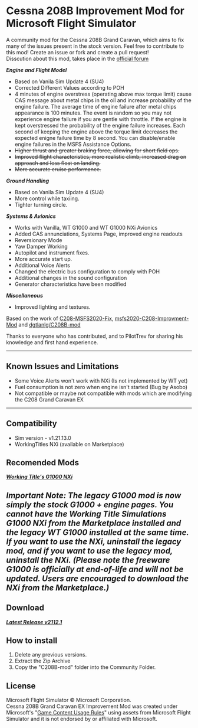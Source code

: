 # Cessna 208B Improvement Mod for Microsoft Flight Simulator

A community mod for the Cessna 208B Grand Caravan, which aims to fix many of the issues present in the stock version.
Feel free to contribute to this mod! Create an issue or fork and create a pull request!  
Disscution about this mod, takes place in the [official forum](https://forums.flightsimulator.com/t/c208b-grand-caravan-ex-mods-general/322172?u=magrainaone)

***Engine and Flight Model***  
- Based on Vanila Sim Update 4 (SU4)
- Corrected Different Values according to POH
- 4 minutes of engine overstress (operating above max torque limit) cause CAS message about metal chips in the oil and increase probability of the engine failure.
The average time of engine failure after metal chips appearance is 100 minutes. The event is random so you may not experience engine failure if you are gentle with throttle.
If the engine is kept overstressed the probability of the engine failure increases. Each second of keeping the engine above the torque limit decreases the expected enigne failure time by 8 second.
You can disable/enable engine failures in the MSFS Assistance Options.
- ~~Higher thrust and greater braking force, allowing for short field ops.~~  
- ~~Improved flight characteristics, more realistic climb, increased drag on approach and less float on landing.~~  
- ~~More accurate cruise performance.~~

***Ground Handling***
- Based on Vanila Sim Update 4 (SU4)
- More control while taxiing.
- Tighter turning circle. 

***Systems & Avionics***  
- Works with Vanilla, WT G1000 and WT G1000 NXi Avionics
- Added CAS annunciations, Systems Page, improved engine readouts
- Reversionary Mode
- Yaw Damper Working
- Autopilot and instrument fixes.  
- More accurate start up.
- Additional Voice Alerts
- Changed the electric bus configuration to comply with POH
- Additional changes in the sound configuration
- Generator characteristics have been modified

***Miscellaneous***  
- Improved lighting and textures.

Based on the work of [C208-MSFS2020-Fix](https://github.com/Exp232/C208-MSFS2020-Fix), [msfs2020-C208-Improvment-Mod](https://github.com/SheepCreativeSoftware/msfs2020-C208-Improvment-Mod) and [dgtlanlg/C208B-mod](https://github.com/dgtlanlg/C208B-mod)

Thanks to everyone who has contributed, and to PilotTrev for sharing his knowledge and first hand experience.

----

## Known Issues and Limitations
- Some Voice Alerts won't work with NXi (Is not implemented by WT yet)
- Fuel consumption is not zero when engine isn't started (Bug by Asobo)
- Not compatible or maybe not compatible with mods which are modifying the C208 Grand Caravan EX

----

## Compatibility

- Sim version - v1.21.13.0  
- WorkingTitles NXi (available on Marketplace)

## Recomended Mods

***[Working Title's G1000 NXi](https://www.workingtitle.aero/packages/nxi/)***
  
_Important Note: The legacy G1000 mod is now simply the stock G1000 + engine pages. You cannot have the Working Title Simulations G1000 NXi from the Marketplace installed and the legacy WT G1000 installed at the same time. If you want to use the NXi, uninstall the legacy mod, and if you want to use the legacy mod, uninstall the NXi._
_(Please note the freeware G1000 is officially at end-of-life and will not be updated.  Users are encouraged to download the NXi from the Marketplace.)_
----

## Download

***[Latest Release v2112.1](https://github.com/SheepCreativeSoftware/msfs2020-C208-Improvment-Mod/releases/latest)***

## How to install

1. Delete any previous versions.
2. Extract the Zip Archive
3. Copy the "C208B-mod" folder into the Community Folder.

## License
Microsoft Flight Simulator © Microsoft Corporation.  
Cessna 208B Grand Caravan EX Improvement Mod was created under Microsoft's "[Game Content Usage Rules](https://www.xbox.com/en-US/developers/rules)" using assets from Microsoft Flight Simulator and it is not endorsed by or affiliated with Microsoft.
